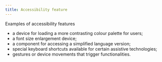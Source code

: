 ```yaml
---
title: Accessibility feature
---
```


Examples of accessibility features

- a device for loading a more contrasting colour palette for users;
- a font size enlargement device;
- a component for accessing a simplified language version;
- special keyboard shortcuts available for certain assistive technologies;
- gestures or device movements that trigger functionalities.